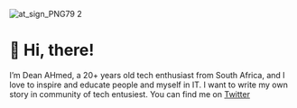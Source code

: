 ![at_sign_PNG79 2](https://user-images.githubusercontent.com/64393668/160548122-8ba8eb83-101d-4de1-8742-9dbb250e6b99.png)




<h1>
  👋 Hi, there!
 </h1>
 <p>
    I’m Dean AHmed, a 20+ years old tech enthusiast from South Africa, and I love to inspire and educate people and myself in IT. I want to write my own story in community of tech entusiest. You can find me on <a href="https://twitter.com/deanz_44">Twitter</a> 
 </p>

<!---
deanz44/deanz44 is a ✨ special ✨ repository because its `README.md` (this file) appears on your GitHub profile.
You can click the Preview link to take a look at your changes.
--->

